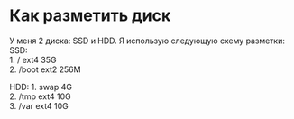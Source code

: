 # Как разметить диск  

У меня 2 диска: SSD и HDD. Я использую следующую схему разметки:  
SSD:  
	1. / ext4 35G  
	2. /boot ext2 256M  

HDD:
	1. swap 4G  
	2. /tmp ext4 10G  
	3. /var ext4 10G  
